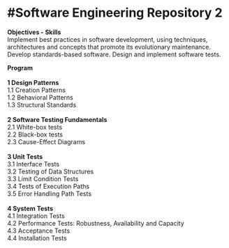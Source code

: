 <h1>#Software Engineering Repository 2</h1>


**Objectives - Skills**
<br>
Implement best practices in software development, using techniques, architectures and concepts that promote its evolutionary maintenance. Develop standards-based software. Design and implement software tests.

**Program**
<br>
<br> **1 Design Patterns**
<br> 1.1 Creation Patterns
<br> 1.2 Behavioral Patterns
<br> 1.3 Structural Standards
<br>
<br> **2 Software Testing Fundamentals**
<br> 2.1 White-box tests
<br> 2.2 Black-box tests
<br> 2.3 Cause-Effect Diagrams
<br>
<br> **3 Unit Tests**
<br> 3.1 Interface Tests
<br> 3.2 Testing of Data Structures
<br> 3.3 Limit Condition Tests
<br> 3.4 Tests of Execution Paths
<br> 3.5 Error Handling Path Tests
<br>
<br> **4 System Tests**
<br> 4.1 Integration Tests
<br> 4.2 Performance Tests: Robustness, Availability and Capacity
<br> 4.3 Acceptance Tests
<br> 4.4 Installation Tests

